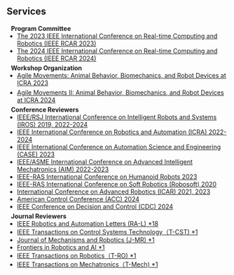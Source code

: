 ## Services

<h4 style="margin:0 10px 0;">Program Committee</h4>

<ul style="margin:0 0 5px;">
  <li><a href="http://www.ieee-rcar.org/"><autocolor></autocolor>The 2023 IEEE International Conference on Real-time Computing and Robotics (IEEE RCAR 2023)</a></li>
  <li><a href="http://www.ieee-rcar.org/"><autocolor></autocolor>The 2024 IEEE International Conference on Real-time Computing and Robotics (IEEE RCAR 2024)</a></li>
</ul>

<h4 style="margin:0 10px 0;">Workshop Organization</h4>

<ul style="margin:0 0 5px;">
  <li><a href="https://sites.google.com/view/agilemovement-2023icra"><autocolor></autocolor>Agile Movements: Animal Behavior, Biomechanics, and Robot Devices at ICRA 2023</a></li>
</ul>
<ul style="margin:0 0 5px;">
  <li><a href="https://sites.google.com/view/agilemovementsii"><autocolor></autocolor>Agile Movements II: Animal Behavior, Biomechanics, and Robot Devices at ICRA 2024</a></li>
</ul>

<h4 style="margin:0 10px 0;">Conference Reviewers</h4>

<ul style="margin:0 0 5px;">
  <li><a href=""><autocolor> IEEE/RSJ International Conference on Intelligent Robots and Systems (IROS) 2019, 2022-2024</autocolor></a></li>
  <li><a href=""><autocolor> IEEE International Conference on Robotics and Automation (ICRA) 2022-2024</autocolor></a></li>
  <li><a href=""><autocolor> IEEE International Conference on Automation Science and Engineering (CASE) 2023</autocolor></a></li>
  <li><a href=""><autocolor> IEEE/ASME International Conference on Advanced Intelligent Mechatronics (AIM) 2022-2023</autocolor></a></li>
  <li><a href=""><autocolor> IEEE-RAS International Conference on Humanoid Robots 2023</autocolor></a></li>
  <li><a href=""><autocolor> IEEE-RAS International Conference on Soft Robotics (Robosoft) 2020</autocolor></a></li>
  <li><a href=""><autocolor> International Conference on Advanced Robotics (ICAR) 2021, 2023</autocolor></a></li>
  <li><a href=""><autocolor> American Control Conference (ACC) 2024</autocolor></a></li>
  <li><a href=""><autocolor> IEEE Conference on Decision and Control (CDC) 2024</autocolor></a></li>
</ul>

<h4 style="margin:0 10px 0;">Journal Reviewers</h4>

<ul style="margin:0 0 20px;">
  <li><a href=""><autocolor>IEEE Robotics and Automation Letters (RA-L) *18</autocolor></a></li>
  <li><a href=""><autocolor>IEEE Transactions on Control Systems Technology（T-CST) *1</autocolor></a></li>
  <li><a href=""><autocolor>Journal of Mechanisms and Robotics (J-MR) *1</autocolor></a></li>
  <li><a href=""><autocolor>Frontiers in Robotics and AI *1</autocolor></a></li>
  <li><a href=""><autocolor>IEEE Transactions on Robotics（T-RO) *1</autocolor></a></li>
  <li><a href=""><autocolor>IEEE Transactions on Mechatronics（T-Mech) *1</autocolor></a></li>
</ul>
